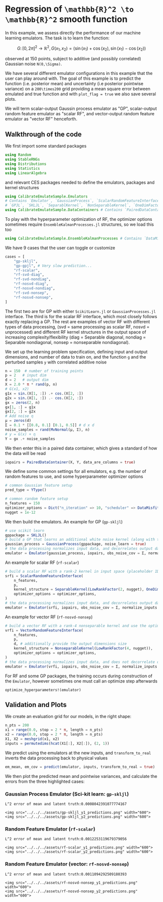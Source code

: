 # Regression of ``\mathbb{R}^2 \to \mathbb{R}^2`` smooth function

In this example, we assess directly the performance of our machine learning emulators. The task is to learn the function:

```math
G\colon [0,2\pi]^2 \to \mathbb{R}^2, G(x_1,x_2) = (\sin(x_1) + \cos(x_2), \sin(x_1) - \cos(x_2)) 
```
observed at 150 points, subject to additive (and possibly correlated) Gaussian noise ``N(0,\Sigma)``.

We have several different emulator configurations in this example that the user can play around with. The goal of this example is to predict the function (i.e. posterior mean) and uncertainty (i.e posterior pointwise variance) on a ``200\times200`` grid providing a mean square error between emulated and true function and  with `plot_flag = true` we also save several plots.

We will term scalar-output Gaussin process emulator as "GP", scalar-output random feature emulator as "scalar RF", and vector-output random feature emulator as "vector RF" henceforth.
## Walkthrough of the code

We first import some standard packages
```julia
using Random
using StableRNGs
using Distributions
using Statistics
using LinearAlgebra
```
and relevant CES packages needed to define the emulators, packages and kernel structures
```julia
using CalibrateEmulateSample.Emulators
# Contains `Emulator`, `GaussianProcess`, `ScalarRandomFeatureInterface`, `VectorRandomFeatureInterface`
# `GPJL`, `SKLJL`, `SeparablKernel`, `NonSeparableKernel`, `OneDimFactor`, `LowRankFactor`, `DiagonalFactor`
using CalibrateEmulateSample.DataContainers # Contains `PairedDataContainer`
```
To play with the hyperparameter optimization of RF, the optimizer options sometimes require `EnsembleKalmanProcesses.jl` structures, so we load this too
```julia
using CalibrateEmulateSample.EnsembleKalmanProcesses # Contains `DataMisfitController`
```
We have 9 cases that the user can toggle or customize
```julia
cases = [
    "gp-skljl",
    "gp-gpjl", # Very slow prediction...
    "rf-scalar",
    "rf-svd-diag",
    "rf-svd-nondiag",
    "rf-nosvd-diag",
    "rf-nosvd-nondiag",
    "rf-svd-nonsep",
    "rf-nosvd-nonsep",
]
```
The first two are for GP with either `ScikitLearn.jl` or `GaussianProcesses.jl` interface. The third is for the scalar RF interface, which most closely follows exactly replacing a GP. The rest are examples of vector RF with different types of data processing, (svd = same processing as scalar RF, nosvd = unprocessed) and different RF kernel structures in the output space of increasing complexity/flexibility (diag = Separable diagonal, nondiag = Separable nondiagonal, nonsep = nonseparable nondiagonal).

We set up the learning problem specification, defining input and output dimensions, and number of data to train on, and the function `g` and the perturbed samples `y` with correlated additive noise
```julia
n = 150  # number of training points
p = 2   # input dim 
d = 2   # output dim
X = 2.0 * π * rand(p, n)
# G(x1, x2)
g1x = sin.(X[1, :]) .+ cos.(X[2, :])
g2x = sin.(X[1, :]) .- cos.(X[2, :])
gx = zeros(2, n)
gx[1, :] = g1x
gx[2, :] = g2x
# Add noise η
μ = zeros(d)
Σ = 0.1 * [[0.8, 0.1] [0.1, 0.5]] # d x d
noise_samples = rand(MvNormal(μ, Σ), n)
# y = G(x) + η
Y = gx .+ noise_samples
```
We then enter this in a paired data container, which gives a standard of how the data will be read
```julia
iopairs = PairedDataContainer(X, Y, data_are_columns = true)
```
We define some common settings for all emulators, e.g. the number of random features to use, and some hyperparameter optimizer options
```julia
# common Gaussian feature setup
pred_type = YType()

# common random feature setup
n_features = 150
optimizer_options = Dict("n_iteration" => 10, "scheduler" => DataMisfitController(on_terminate = "continue"))
nugget = 1e-12
```
We then build the emulators. An example for GP (`gp-skljl`)
```julia
# use scikit learn
gppackage = SKLJL()
# build a GP that learns an additional white noise kernel (along with the default RBF kernel)
gaussian_process = GaussianProcess(gppackage, noise_learn = true)
# the data processing normalizes input data, and decorrelates output data with information from Σ
emulator = Emulator(gaussian_process, iopairs, obs_noise_cov = Σ, normalize_inputs = true) 
```
An example for scalar RF (`rf-scalar`)
```julia
# build a scalar RF with a rank-2 kernel in input space (placeholder 1D kernel in output space) and use the optimizer options during training
srfi = ScalarRandomFeatureInterface(
    n_features, 
    p, 
    kernel_structure = SeparableKernel(LowRankFactor(2, nugget), OneDimFactor()), 
    optimizer_options = optimizer_options,
)
# the data processing normalizes input data, and decorrelates output data with information from Σ
emulator = Emulator(srfi, iopairs, obs_noise_cov = Σ, normalize_inputs = true)
```
An example for vector RF (`rf-nosvd-nonsep`)
```julia
# build a vector RF with a rank-4 nonseparable kernel and use the optimizer options during training
vrfi = VectorRandomFeatureInterface(
    n_features,
    p,
    d, # additionally provide the output dimensions size
    kernel_structure = NonseparableKernel(LowRankFactor(4, nugget)),
    optimizer_options = optimizer_options,
)
# the data processing normalizes input data, and does not decorrelate outputs
emulator = Emulator(vrfi, iopairs, obs_noise_cov = Σ, normalize_inputs = true, decorrelate = false)
```
For RF and some GP packages, the training occurs during construction of the `Emulator`, however sometimes one must call an optimize step afterwards
```
optimize_hyperparameters!(emulator)
```
## Validation and Plots

We create an evaluation grid for our models, in the right shape:
```julia
n_pts = 200
x1 = range(0.0, stop = 2 * π, length = n_pts)
x2 = range(0.0, stop = 2 * π, length = n_pts)
X1, X2 = meshgrid(x1, x2)
inputs = permutedims(hcat(X1[:], X2[:]), (2, 1))
```
We predict using the emulators at the new inputs, and `transform_to_real` inverts the data processing back to physical values
```julia
em_mean, em_cov = predict(emulator, inputs, transform_to_real = true)
```
We then plot the predicted mean and pointwise variances, and calculate the errors from the three highlighted cases:

### Gaussian Process Emulator (Sci-kit learn: `gp-skljl`)
```
L^2 error of mean and latent truth:0.0008042391077774167
```
```@raw html
<img src="../../../assets/gp-skljl_y1_predictions.png" width="600">
<img src="../../../assets/gp-skljl_y2_predictions.png" width="600">
```
### Random Feature Emulator (`rf-scalar`)
```
L^2 error of mean and latent truth:0.0012253119679379056
```

```@raw html
<img src="../../../assets/rf-scalar_y1_predictions.png" width="600">
<img src="../../../assets/rf-scalar_y2_predictions.png" width="600">
```
### Random Feature Emulator (vector: `rf-nosvd-nonsep`)
```
L^2 error of mean and latent truth:0.0011094292509180393
```

```@raw html
<img src="../../../assets/rf-nosvd-nonsep_y1_predictions.png" width="600">
<img src="../../../assets/rf-nosvd-nonsep_y2_predictions.png" width="600">
```